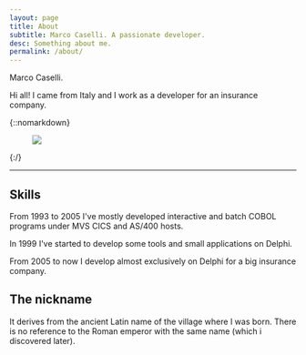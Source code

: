 ```yaml
---
layout: page
title: About
subtitle: Marco Caselli. A passionate developer.
desc: Something about me.
permalink: /about/
---
```


<div class="pretty-links">
<div class="lead lead-about">Marco Caselli. 
</div>

Hi all! I came from Italy and I work as a developer for an insurance company.

{::nomarkdown} 
<figure class="site-profile">
    <img src="{{ site.baseurl }}/assets/img/profile.png">
</figure>
{:/}

---
## Skills

From 1993 to 2005 I've mostly developed interactive and batch COBOL programs under MVS CICS and AS/400 hosts.

In 1999 I've started to develop some tools and small applications on Delphi.

From 2005 to now I develop almost exclusively on Delphi for a big insurance company.

## The nickname

It derives from the ancient Latin name of the village where I was born. There is no reference to the Roman emperor with the same name (which i discovered later).

</div>

